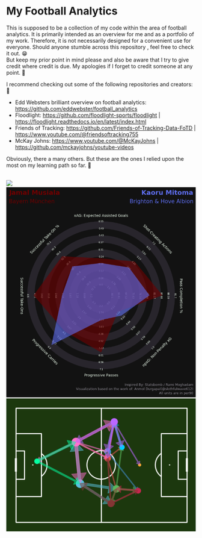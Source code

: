 # My Football Analytics

This is supposed to be a collection of my code within the area of football analytics.
It is primarily intended as an overview for me and as a portfolio of my work.
Therefore, it is not necessarily designed for a convenient use for everyone.
Should anyone stumble across this repository , feel free to check it out. :grin: <br>
But keep my prior point in mind please and also be aware that I try to give credit where credit is due.
My apologies if I forget to credit someone at any point. :pray: <br>

I recommend checking out some of the following repositories and creators: :clap:

+ Edd Websters brilliant overview on football analytics: https://github.com/eddwebster/football_analytics
+ Floodlight: https://github.com/floodlight-sports/floodlight | https://floodlight.readthedocs.io/en/latest/index.html
+ Friends of Tracking: https://github.com/Friends-of-Tracking-Data-FoTD | https://www.youtube.com/@friendsoftracking755
+ McKay Johns: https://www.youtube.com/@McKayJohns | https://github.com/mckayjohns/youtube-videos

Obviously, there a many others. But these are the ones I relied upon the most on my learning path so far. :muscle:

<br>

<img src="https://github.com/DavidB1999/My_Football_Analytics/blob/main/Position_data/PitchControl/Animation_Fernandez_adap_0_250.gif" width="600" />
<br>
<img src="Radar Charts/Radar_Chart_Example.png" width="600" />
<br>
<img src="PassData/Pass_Network_Example.png" width="600" />
